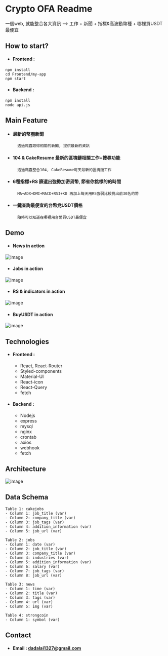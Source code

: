 # Crypto OFA Readme
一個web, 就能整合各大資訊 --> 工作 + 新聞 + 指標&高波動幣種 + 哪裡買USDT最便宜

## How to start?
* #### Frontend :
```
npm install
cd Frontend/my-app
npm start
```
* #### Backend :
```
npm install
node api.js
```
## Main Feature
* #### 最新的幣圈新聞
        透過爬蟲取得相關的新聞, 提供最新的資訊
* #### 104 & CakeResume 最新的區塊鏈相關工作+搜尋功能
        透過爬蟲整合104, CakeResume每天最新的區塊鏈工作
* #### 6種指標+RS 篩選出強勢加密貨幣, 節省你挑標的的時間
        MA+ADX+DMI+MACD+RSI+KD 再加上每天用RS強弱比較挑出前30名的幣
* #### 一鍵查詢最便宜的台幣兌USDT價格
        隨時可以知道在哪裡用台幣買USDT最便宜
## Demo
* #### News in action
![image](https://github.com/martin81213/crypto_OFA/blob/main/news%20(1).gif)
* #### Jobs in action
![image](https://github.com/martin81213/crypto_OFA/blob/main/jobs%20(1).gif)
* #### RS & indicators in action
![image](https://github.com/martin81213/crypto_OFA/blob/main/indicators%20(1).gif)
* #### BuyUSDT in action
![image](https://github.com/martin81213/crypto_OFA/blob/main/BuyUSDT%20(1).gif)  

## Technologies
* #### Frontend :
    * React, React-Router
    * Styled-components
    * Material-UI
    * React-icon
    * React-Query
    * fetch
* #### Backend :
    * Nodejs
    * express
    * mysql
    * nginx
    * crontab
    * axios
    * webhook
    * fetch
      
## Architecture
  ![image](https://github.com/martin81213/crypto_OFA/assets/88333551/51229a92-26c1-4488-b1ce-8cccdea30367)
## Data Schema
```e=
Table 1: cakejobs
- Column 1: job_title (var)
- Column 2: company_title (var)
- Column 3: job_tags (var)
- Column 4: addition_information (var)
- Column 5: job_url (var)

Table 2: jobs
- Column 1: date (var)
- Column 2: job_title (var)
- Column 3: company_title (var)
- Column 4: industries (var)
- Column 5: addition_information (var)
- Column 6: salary (var)
- Column 7: job_tags (var)
- Column 8: job_url (var)

Table 3: news
- Column 1: time (var)
- Column 2: title (var)
- Column 3: tags (var)
- Column 4: url (var)
- Column 5: img (var)

Table 4: strongcoin
- Column 1: symbol (var)
```
## Contact
* #### Email : dadalai1327@gmail.com
